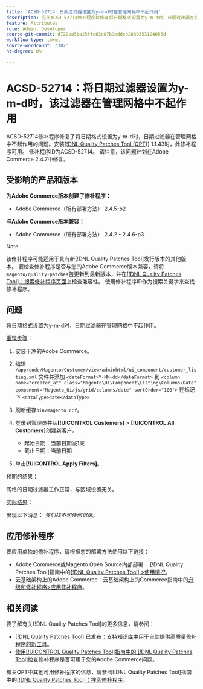 ```yaml
---
title: 'ACSD-52714：日期过滤器设置为y-m-d时在管理网格中不起作用'
description: 应用ACSD-52714修补程序以修复将日期格式设置为y-m-d时，日期过滤器在管理网格中不起作用的Adobe Commerce问题。
feature: Attributes
role: Admin, Developer
source-git-commit: d722ba5ba25ffc03d87b9eddeb2830353124055d
workflow-type: tm+mt
source-wordcount: '382'
ht-degree: 0%

---
```


# ACSD-52714：将日期过滤器设置为y-m-d时，该过滤器在管理网格中不起作用

ACSD-52714修补程序修复了将日期格式设置为y-m-d时，日期过滤器在管理网格中不起作用的问题。安装[[!DNL Quality Patches Tool (QPT)]](https://experienceleague.adobe.com/en/docs/commerce-knowledge-base/kb/announcements/commerce-announcements/magento-quality-patches-released-new-tool-to-self-serve-quality-patches) 1.1.43时，此修补程序可用。 修补程序ID为ACSD-52714。 请注意，该问题计划在Adobe Commerce 2.4.7中修复。

## 受影响的产品和版本

**为Adobe Commerce版本创建了修补程序：**

* Adobe Commerce（所有部署方法） 2.4.5-p2

**与Adobe Commerce版本兼容：**

* Adobe Commerce（所有部署方法） 2.4.2 - 2.4.6-p3

>[!NOTE]
>
>该修补程序可能适用于具有新[!DNL Quality Patches Tool]发行版本的其他版本。 要检查修补程序是否与您的Adobe Commerce版本兼容，请将`magento/quality-patches`包更新到最新版本，并在[[!DNL Quality Patches Tool]：搜索修补程序页面](https://experienceleague.adobe.com/tools/commerce-quality-patches/index.html)上检查兼容性。 使用修补程序ID作为搜索关键字来查找修补程序。

## 问题

将日期格式设置为y-m-d时，日期过滤器在管理网格中不起作用。

<u>重现步骤</u>：

1. 安装干净的Adobe Commerce。
1. 编辑
   `/app/code/Magento/Customer/view/adminhtml/ui_component/customer_listing.xml`
文件并添加
   `<dateFormat>Y-MM-dd</dateFormat>`
到
   `<column name="created_at" class="Magento\Ui\Component\Listing\Columns\Date" component="Magento_Ui/js/grid/columns/date" sortOrder="100">`
在标记下
   `<dataType>date</dataType>`

1. 刷新缓存`bin/magento c:f`。
1. 登录到管理员并从&#x200B;**[!UICONTROL Customers]** > **[!UICONTROL All Customers]**&#x200B;创建新客户。

   * 起始日期：当前日期减1天
   * 截止日期：当前日期

1. 单击&#x200B;**[!UICONTROL Apply Filters]**。

<u>预期的结果</u>：

网格的日期过滤器工作正常，与区域设置无关。

<u>实际结果</u>：

出现以下消息： *我们找不到任何记录*。

## 应用修补程序

要应用单独的修补程序，请根据您的部署方法使用以下链接：

* Adobe Commerce或Magento Open Source内部部署： [!DNL Quality Patches Tool]指南中的[[!DNL Quality Patches Tool] >使用情况](https://experienceleague.adobe.com/docs/commerce-operations/tools/quality-patches-tool/usage.html)。
* 云基础架构上的Adobe Commerce：云基础架构上的Commerce指南中的[升级和修补程序>应用修补程序](https://experienceleague.adobe.com/docs/commerce-cloud-service/user-guide/develop/upgrade/apply-patches.html)。

## 相关阅读

要了解有关[!DNL Quality Patches Tool]的更多信息，请参阅：

* [[!DNL Quality Patches Tool] 已发布：支持知识库中用于自助提供高质量修补程序的新工具](https://experienceleague.adobe.com/en/docs/commerce-knowledge-base/kb/announcements/commerce-announcements/magento-quality-patches-released-new-tool-to-self-serve-quality-patches)。
* [使用[!UICONTROL Quality Patches Tool]指南中的 [!DNL Quality Patches Tool]](/help/tools/quality-patches-tool/patches-available-in-qpt/check-patch-for-magento-issue-with-magento-quality-patches.md)检查修补程序是否可用于您的Adobe Commerce问题。


有关QPT中其他可用修补程序的信息，请参阅[!DNL Quality Patches Tool]指南中的[[!DNL Quality Patches Tool]：搜索修补程序](https://experienceleague.adobe.com/tools/commerce-quality-patches/index.html)。

